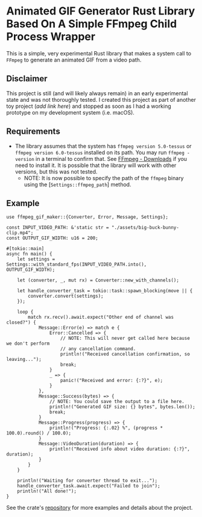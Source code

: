 # Animated GIF Generator Rust Library Based On A Simple FFmpeg Child Process Wrapper

This is a simple, very experimental Rust library that makes a system call to `FFmpeg` to generate an animated GIF from a video path.

## Disclaimer

This project is still (and will likely always remain) in an early experimental state and was not thoroughly tested. I created this project as part of another toy project (_add link here_) and stopped as soon as I had a working prototype on my development system (i.e. macOS).

## Requirements

* The library assumes that the system has `ffmpeg version 5.0-tessus` or `ffmpeg version 6.0-tessus` installed on its path. You may run `ffmpeg -version` in a terminal to confirm that. See [FFmpeg - Downloads](https://ffmpeg.org/download.html#releases) if you need to install it. It is possible that the library will work with other versions, but this was not tested.
  * NOTE: It is now possible to specify the path of the `ffmpeg` binary using the [`Settings::ffmpeg_path`] method.

## Example

```
use ffmpeg_gif_maker::{Converter, Error, Message, Settings};

const INPUT_VIDEO_PATH: &'static str = "./assets/big-buck-bunny-clip.mp4";
const OUTPUT_GIF_WIDTH: u16 = 200;

#[tokio::main]
async fn main() {
    let settings = Settings::with_standard_fps(INPUT_VIDEO_PATH.into(), OUTPUT_GIF_WIDTH);

    let (converter, _, mut rx) = Converter::new_with_channels();

    let handle_converter_task = tokio::task::spawn_blocking(move || {
        converter.convert(settings);
    });

    loop {
        match rx.recv().await.expect("Other end of channel was closed?") {
            Message::Error(e) => match e {
                Error::Cancelled => {
                    // NOTE: This will never get called here because we don't perform
                    // any cancellation command.
                    println!("Received cancellation confirmation, so leaving...");
                    break;
                }
                _ => {
                    panic!("Received and error: {:?}", e);
                }
            },
            Message::Success(bytes) => {
                // NOTE: You could save the output to a file here.
                println!("Generated GIF size: {} bytes", bytes.len());
                break;
            }
            Message::Progress(progress) => {
                println!("Progress: {:.02} %", (progress * 100.0).round() / 100.0);
            }
            Message::VideoDuration(duration) => {
                println!("Received info about video duration: {:?}", duration);
            }
        }
    }

    println!("Waiting for converter thread to exit...");
    handle_converter_task.await.expect("Failed to join");
    println!("All done!");
}
```

See the crate's [repository](https://github.com/BB-301/rust-ffmpeg-gif-maker) for more examples and details about the project.